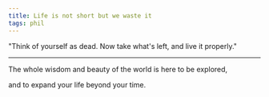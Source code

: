 ```yaml
---
title: Life is not short but we waste it
tags: phil 
---
```


"Think of yourself as dead. Now take what's left, and live it properly."

---

The whole wisdom and beauty of the world is here to be explored,

and to expand your life beyond your time. 

